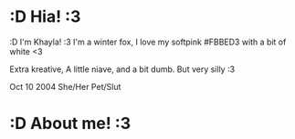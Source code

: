 # :D Hia! :3
:D I'm Khayla! :3 I'm a winter fox, I love my softpink #FBBED3 with a bit of white <3

Extra kreative, A little niave, and a bit dumb. But very silly :3

Oct 10 2004 She/Her Pet/Slut

# :D About me! :3
